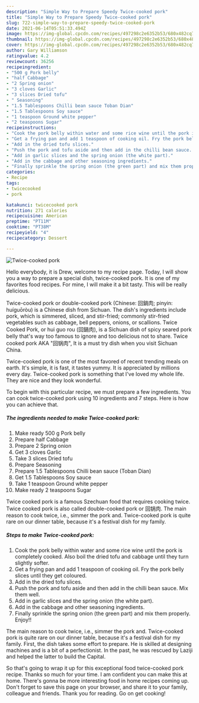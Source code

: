 ```yaml
---
description: "Simple Way to Prepare Speedy Twice-cooked pork"
title: "Simple Way to Prepare Speedy Twice-cooked pork"
slug: 722-simple-way-to-prepare-speedy-twice-cooked-pork
date: 2021-06-14T05:51:33.494Z
image: https://img-global.cpcdn.com/recipes/497298c2e6352b53/680x482cq70/twice-cooked-pork-recipe-main-photo.jpg
thumbnail: https://img-global.cpcdn.com/recipes/497298c2e6352b53/680x482cq70/twice-cooked-pork-recipe-main-photo.jpg
cover: https://img-global.cpcdn.com/recipes/497298c2e6352b53/680x482cq70/twice-cooked-pork-recipe-main-photo.jpg
author: Gary Williamson
ratingvalue: 4.2
reviewcount: 36256
recipeingredient:
- "500 g Pork belly"
- "half Cabbage"
- "2 Spring onion"
- "3 cloves Garlic"
- "3 slices Dried tofu"
- " Seasoning"
- "1.5 Tablespoons Chilli bean sauce Toban Dian"
- "1.5 Tablespoons Soy sauce"
- "1 teaspoon Ground white pepper"
- "2 teaspoons Sugar"
recipeinstructions:
- "Cook the pork belly within water and some rice wine until the pork is completely cooked. Also boil the dried tofu and cabbage until they turn slightly softer."
- "Get a frying pan and add 1 teaspoon of cooking oil. Fry the pork belly slices until they get coloured."
- "Add in the dried tofu slices."
- "Push the pork and tofu aside and then add in the chilli bean sauce. Mix them well."
- "Add in garlic slices and the spring onion (the white part)."
- "Add in the cabbage and other seasoning ingredients."
- "Finally sprinkle the spring onion (the green part) and mix them properly. Enjoy!!"
categories:
- Recipe
tags:
- twicecooked
- pork

katakunci: twicecooked pork 
nutrition: 271 calories
recipecuisine: American
preptime: "PT11M"
cooktime: "PT38M"
recipeyield: "4"
recipecategory: Dessert

---
```



![Twice-cooked pork](https://img-global.cpcdn.com/recipes/497298c2e6352b53/680x482cq70/twice-cooked-pork-recipe-main-photo.jpg)

Hello everybody, it is Drew, welcome to my recipe page. Today, I will show you a way to prepare a special dish, twice-cooked pork. It is one of my favorites food recipes. For mine, I will make it a bit tasty. This will be really delicious.

Twice-cooked pork or double-cooked pork (Chinese: 回鍋肉; pinyin: huíguōròu) is a Chinese dish from Sichuan. The dish&#39;s ingredients include pork, which is simmered, sliced, and stir-fried; commonly stir-fried vegetables such as cabbage, bell peppers, onions, or scallions. Twice Cooked Pork, or hui guo rou (回鍋肉), is a Sichuan dish of spicy seared pork belly that&#39;s way too famous to ignore and too delicious not to share. Twice cooked pork AKA &#34;回锅肉&#34;, It is a must try dish when you visit Sichuan China.

Twice-cooked pork is one of the most favored of recent trending meals on earth. It's simple, it is fast, it tastes yummy. It is appreciated by millions every day. Twice-cooked pork is something that I've loved my whole life. They are nice and they look wonderful.


To begin with this particular recipe, we must prepare a few ingredients. You can cook twice-cooked pork using 10 ingredients and 7 steps. Here is how you can achieve that.

<!--inarticleads1-->

##### The ingredients needed to make Twice-cooked pork:

1. Make ready 500 g Pork belly
1. Prepare half Cabbage
1. Prepare 2 Spring onion
1. Get 3 cloves Garlic
1. Take 3 slices Dried tofu
1. Prepare  Seasoning
1. Prepare 1.5 Tablespoons Chilli bean sauce (Toban Dian)
1. Get 1.5 Tablespoons Soy sauce
1. Take 1 teaspoon Ground white pepper
1. Make ready 2 teaspoons Sugar


Twice cooked pork is a famous Szechuan food that requires cooking twice. Twice cooked pork is also called double-cooked pork or 回锅肉. The main reason to cook twice, i.e., simmer the pork and. Twice-cooked pork is quite rare on our dinner table, because it&#39;s a festival dish for my family. 

<!--inarticleads2-->

##### Steps to make Twice-cooked pork:

1. Cook the pork belly within water and some rice wine until the pork is completely cooked. Also boil the dried tofu and cabbage until they turn slightly softer.
1. Get a frying pan and add 1 teaspoon of cooking oil. Fry the pork belly slices until they get coloured.
1. Add in the dried tofu slices.
1. Push the pork and tofu aside and then add in the chilli bean sauce. Mix them well.
1. Add in garlic slices and the spring onion (the white part).
1. Add in the cabbage and other seasoning ingredients.
1. Finally sprinkle the spring onion (the green part) and mix them properly. Enjoy!!


The main reason to cook twice, i.e., simmer the pork and. Twice-cooked pork is quite rare on our dinner table, because it&#39;s a festival dish for my family. First, the dish takes some effort to prepare. He is skilled at designing machines and is a bit of a perfectionist. In the past, he was rescued by Laziji and helped the latter to build the Capital. 

So that's going to wrap it up for this exceptional food twice-cooked pork recipe. Thanks so much for your time. I am confident you can make this at home. There's gonna be more interesting food in home recipes coming up. Don't forget to save this page on your browser, and share it to your family, colleague and friends. Thank you for reading. Go on get cooking!
